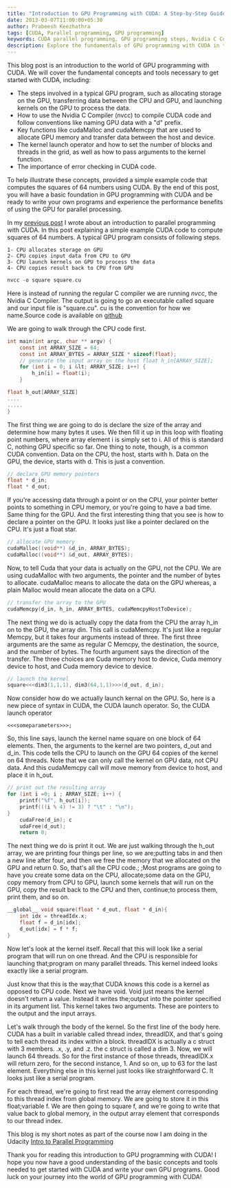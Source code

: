 ```yaml
---
title: "Introduction to GPU Programming with CUDA: A Step-by-Step Guide to Key Concepts and Functions"
date: 2013-03-07T11:00:00+05:30
author: Prabeesh Keezhathra
tags: [CUDA, Parallel programming, GPU programming]
keywords: CUDA parallel programming, GPU programming steps, Nvidia C Compiler (nvcc), CUDA conventions (e.g. data on CPU starting with "h" and data on GPU starting with "d"), cudaMalloc, cudaMemcpy, CUDA kernel launch operator, GPU memory pointers, Memcpy function, CUDA dim3 grid size, CUDA block size, CUDA kernel arguments, CUDA kernel function, cudaDeviceSynchronize, cudaFree, CUDA error checking, CUDA code example for computing squares of 64 numbers
description: Explore the fundamentals of GPU programming with CUDA in this comprehensive blog post. Gain insights into key concepts and functions, including using the Nvidia C Compiler, allocating GPU memory, launching kernels, and transferring data between the CPU and GPU. Learn how to set the grid and block size, utilize cudaMalloc and cudaMemcpy, and leverage the kernel launch operator with a practical code example. Discover the importance of error checking and access the source code on GitHub for further learning and experimentation.
---
```

This blog post is an introduction to the world of GPU programming with CUDA. We will cover the fundamental concepts and tools necessary to get started with CUDA, including:

- The steps involved in a typical GPU program, such as allocating storage on the GPU, transferring data between the CPU and GPU, and launching kernels on the GPU to process the data.
- How to use the Nvidia C Compiler (nvcc) to compile CUDA code and follow conventions like naming GPU data with a "d" prefix.
- Key functions like cudaMalloc and cudaMemcpy that are used to allocate GPU memory and transfer data between the host and device.
- The kernel launch operator and how to set the number of blocks and threads in the grid, as well as how to pass arguments to the kernel function.
- The importance of error checking in CUDA code.

To help illustrate these concepts, provided a simple example code that computes the squares of 64 numbers using CUDA. By the end of this post, you will have a basic foundation in GPU programming with CUDA and be ready to write your own programs and experience the performance benefits of using the GPU for parallel processing.

In my [previous post](/blog/2013/02/22/introduction-to-parallel-programing/) I wrote about an introduction to parallel programming with CUDA. In this post explaining a simple example CUDA code to compute squares of 64 numbers. A typical GPU program consists of following steps.

    1- CPU allocates storage on GPU
    2- CPU copies input data from CPU to GPU
    3- CPU launch kernels on GPU to process the data
    4- CPU copies result back to CPU from GPU

```c
nvcc -o square square.cu
```
Here is instead of running the regular C compiler we are running *nvcc*, the Nvidia C Compiler. The output is going to go an executable called square and our input file is "square.cu". cu is the convention for how we name.Source code is available on [github](https://github.com/prabeesh/CUDA-code-square/blob/master/square.cu)


We are going to walk through the CPU code first. <!--more-->
```c
int main(int argc, char ** argv) { 
    const int ARRAY_SIZE = 64; 
    const int ARRAY_BYTES = ARRAY_SIZE * sizeof(float);
    // generate the input array on the host float h_in[ARRAY_SIZE]; 
    for (int i = 0; i &lt; ARRAY_SIZE; i++) {  
        h_in[i] = float(i); 
    } 

float h_out[ARRAY_SIZE]
....
.....
}
```

The first thing we are going to do is declare the size of the array and determine how many bytes it uses. We then fill it up in this loop with floating point numbers, where array element i is simply set to i. All of this is standard C, nothing GPU specific so far. One thing to note, though, is a common CUDA convention. Data on the CPU, the host, starts with h. Data on the GPU, the device, starts with d. This is just a convention.
```c
// declare GPU memory pointers 
float * d_in; 
float * d_out;
```
If you're accessing data through a point or on the CPU, your pointer better points to something in CPU memory, or you're going to have a bad time. Same thing for the GPU. And the first interesting thing that you see is how to declare a pointer on the GPU. It looks just like a pointer declared on the CPU. It's just a float star.
```c
// allocate GPU memory 
cudaMalloc((void**) &d_in, ARRAY_BYTES); 
cudaMalloc((void**) &d_out, ARRAY_BYTES);
```
Now, to tell Cuda that your data is actually on the GPU, not the CPU. We are using cudaMalloc with two arguments, the pointer and the number of bytes to allocate. cudaMalloc means to allocate the data on the GPU whereas, a plain Malloc would mean allocate the data on a CPU.
```c
// transfer the array to the GPU 
cudaMemcpy(d_in, h_in, ARRAY_BYTES, cudaMemcpyHostToDevice);
```
The next thing we do is actually copy the data from the CPU the array h_in on to the GPU, the array din. This call is cudaMemcpy. It's just like a regular Memcpy, but it takes four arguments instead of three. The first three arguments are the same as regular C Memcpy, the destination, the source, and the number of bytes. The fourth argument says the direction of the transfer. The three choices are Cuda memory host to device, Cuda memory device to host, and Cuda memory device to device.
```c
// launch the kernel 
square<<<dim3(1,1,1), dim3(64,1,1)>>>(d_out, d_in);
```
Now consider how do we actually launch kernal on the GPU. So, here is a new piece of syntax in CUDA, the CUDA launch operator. So, the CUDA launch operator 
```
<<<someparameters>>>; 
```
So, this line says, launch the kernel name square on one block of 64 elements. Then, the arguments to the kernel are two pointers, d_out and d_in. This code tells the CPU to launch on the GPU 64 copies of the kernel on 64 threads. Note that we can only call the kernel on GPU data, not CPU data. And this cudaMemcpy call will move memory from device to host, and place it in h_out.
```c
// print out the resulting array 
for (int i =0; i ; ARRAY_SIZE; i++) {  
    printf("%f", h_out[i]);  
    printf(((i % 4) != 3) ? "\t" : "\n"); 
}
    cudaFree(d_in); c
    udaFree(d_out); 
    return 0;
```
The next thing we do is print it out. We are just walking through the h_out array, we are printing four things per line, so we are;putting tabs in and then a new line after four, and then we free the memory that we allocated on the GPU and return 0. So, that's all the CPU code.; ;Most programs are going to have you create some data on the CPU, allocate;some data on the GPU, copy memory from CPU to GPU, launch some kernels that will run on the GPU, copy the result back to the CPU and then, continue;to process them, print them, and so on.
```c
__global__ void square(float * d_out, float * d_in){    
    int idx = threadIdx.x;    
    float f = d_in[idx];    
    d_out[idx] = f * f;
}
```
Now let's look at the kernel itself. Recall that this will look like a serial program that will run on one thread. And the CPU is responsible for launching that;program on many parallel threads. This kernel indeed looks exactly like a serial program.

Just know that this is the way;that CUDA knows this code is a kernel as opposed to CPU code. Next we have void. Void just means the kernel doesn't return a value. Instead it writes the;output into the pointer specified in its argument list. This kernel takes two arguments. These are pointers to the output and the input arrays.

Let's walk through the body of the kernel. So the first line of the body here. CUDA has a built in variable called thread index, threadIDX, and that's going to tell each thread its index within a block. threadIDX is actually a c struct with 3 members. .x, .y, and .z. the c struct is called a dim 3. Now, we will launch 64 threads. So for the first instance of those threads, threadIDX.x will return zero, for the second instance, 1. And so on, up to 63 for the last element. Everything else in this kernel just looks like straightforward C. It looks just like a serial program.

For each thread, we're going to first read the array element corresponding to this thread index from global memory. We are going to store it in this float;variable f. We are then going to square f, and we're going to write that value back to global memory, in the output array element that corresponds to our thread index.

This blog is my short notes as part of the course now I am doing in the Udacity [Intro to Parallel Programming](https://www.udacity.com/course/cs344)

Thank you for reading this introduction to GPU programming with CUDA! I hope you now have a good understanding of the basic concepts and tools needed to get started with CUDA and write your own GPU programs. Good luck on your journey into the world of GPU programming with CUDA!
